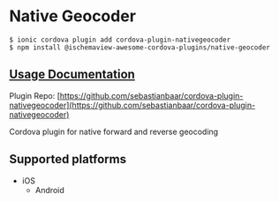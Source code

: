 # Native Geocoder

```text
$ ionic cordova plugin add cordova-plugin-nativegeocoder
$ npm install @ischemaview-awesome-cordova-plugins/native-geocoder
```

## [Usage Documentation](https://danielsogl.gitbook.io/awesome-cordova-plugins/plugins/native-geocoder/)

Plugin Repo: [https://github.com/sebastianbaar/cordova-plugin-nativegeocoder](https://github.com/sebastianbaar/cordova-plugin-nativegeocoder)

Cordova plugin for native forward and reverse geocoding

## Supported platforms

* iOS
  * Android

